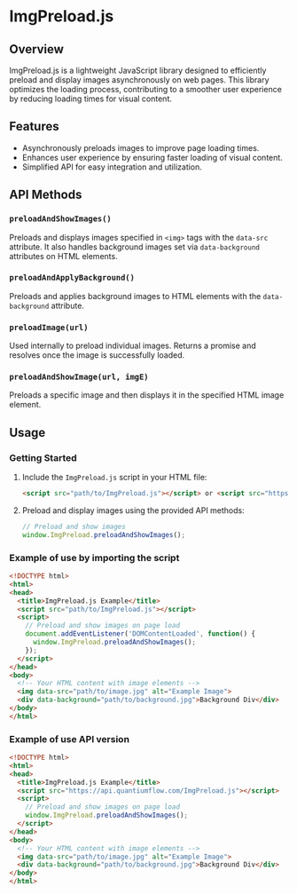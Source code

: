 # ImgPreload.js

## Overview
ImgPreload.js is a lightweight JavaScript library designed to efficiently preload and display images asynchronously on web pages. This library optimizes the loading process, contributing to a smoother user experience by reducing loading times for visual content.

## Features
- Asynchronously preloads images to improve page loading times.
- Enhances user experience by ensuring faster loading of visual content.
- Simplified API for easy integration and utilization.

## API Methods

### `preloadAndShowImages()`
Preloads and displays images specified in `<img>` tags with the `data-src` attribute. It also handles background images set via `data-background` attributes on HTML elements.

### `preloadAndApplyBackground()`
Preloads and applies background images to HTML elements with the `data-background` attribute.

### `preloadImage(url)`
Used internally to preload individual images. Returns a promise and resolves once the image is successfully loaded.

### `preloadAndShowImage(url, imgE)`
Preloads a specific image and then displays it in the specified HTML image element.

## Usage

### Getting Started
1. Include the `ImgPreload.js` script in your HTML file:
    ```html
    <script src="path/to/ImgPreload.js"></script> or <script src="https://api.quantiumflow.com/ImgPreload.js"></script>
    ```

2. Preload and display images using the provided API methods:
    ```javascript
    // Preload and show images
    window.ImgPreload.preloadAndShowImages();
    ```

### Example of use by importing the script
```html
<!DOCTYPE html>
<html>
<head>
  <title>ImgPreload.js Example</title>
  <script src="path/to/ImgPreload.js"></script>
  <script>
    // Preload and show images on page load
    document.addEventListener('DOMContentLoaded', function() {
      window.ImgPreload.preloadAndShowImages();
    });
  </script>
</head>
<body>
  <!-- Your HTML content with image elements -->
  <img data-src="path/to/image.jpg" alt="Example Image">
  <div data-background="path/to/background.jpg">Background Div</div>
</body>
</html>
```

### Example of use API version
```html
<!DOCTYPE html>
<html>
<head>
  <title>ImgPreload.js Example</title>
  <script src="https://api.quantiumflow.com/ImgPreload.js"></script>
  <script>
    // Preload and show images on page load
    window.ImgPreload.preloadAndShowImages();
  </script>
</head>
<body>
  <!-- Your HTML content with image elements -->
  <img data-src="path/to/image.jpg" alt="Example Image">
  <div data-background="path/to/background.jpg">Background Div</div>
</body>
</html>
```